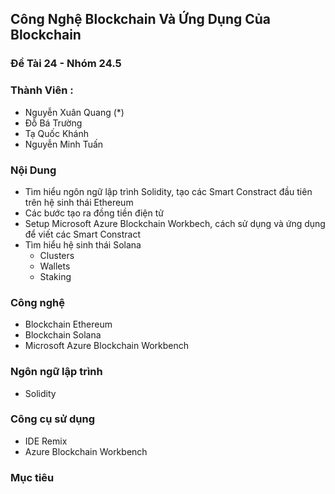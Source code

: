 ## Công Nghệ Blockchain Và Ứng Dụng Của Blockchain
### Đề Tài 24 - Nhóm 24.5
### Thành Viên :
  - Nguyễn Xuân Quang (*)
  - Đỗ Bá Trường
  - Tạ Quốc Khánh
  - Nguyễn Minh Tuấn
### Nội Dung
  - Tìm hiểu ngôn ngữ lập trình Solidity, tạo các Smart Constract đầu tiên trên hệ sinh thái Ethereum
  - Các bước tạo ra đồng tiền điện tử 
  - Setup Microsoft Azure Blockchain Workbech, cách sử dụng và ứng dụng để viết các Smart Constract
  - Tìm hiểu hệ sinh thái Solana
    - Clusters
    - Wallets
    - Staking 
### Công nghệ
  - Blockchain Ethereum
  - Blockchain Solana
  - Microsoft Azure Blockchain Workbench
### Ngôn ngữ lập trình
  - Solidity
### Công cụ sử dụng
  - IDE Remix
  - Azure Blockchain Workbench
### Mục tiêu 
